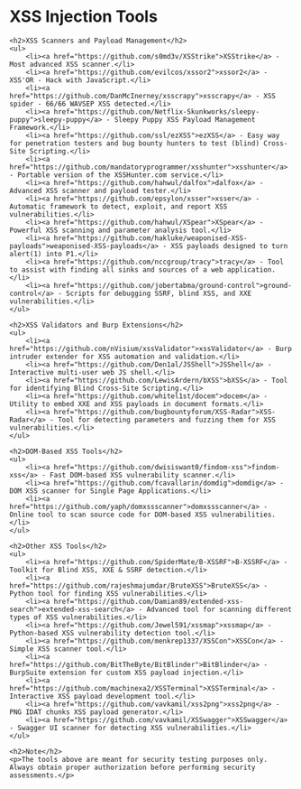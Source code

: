 <!DOCTYPE html>
<html lang="en">
<head>
    <meta charset="UTF-8">
    <meta name="viewport" content="width=device-width, initial-scale=1.0">
    <title>XSS Injection Tools</title>
</head>
<body>
    <h1>XSS Injection Tools</h1>

    <h2>XSS Scanners and Payload Management</h2>
    <ul>
        <li><a href="https://github.com/s0md3v/XSStrike">XSStrike</a> - Most advanced XSS scanner.</li>
        <li><a href="https://github.com/evilcos/xssor2">xssor2</a> - XSS'OR - Hack with JavaScript.</li>
        <li><a href="https://github.com/DanMcInerney/xsscrapy">xsscrapy</a> - XSS spider - 66/66 WAVSEP XSS detected.</li>
        <li><a href="https://github.com/Netflix-Skunkworks/sleepy-puppy">sleepy-puppy</a> - Sleepy Puppy XSS Payload Management Framework.</li>
        <li><a href="https://github.com/ssl/ezXSS">ezXSS</a> - Easy way for penetration testers and bug bounty hunters to test (blind) Cross-Site Scripting.</li>
        <li><a href="https://github.com/mandatoryprogrammer/xsshunter">xsshunter</a> - Portable version of the XSSHunter.com service.</li>
        <li><a href="https://github.com/hahwul/dalfox">dalfox</a> - Advanced XSS scanner and payload tester.</li>
        <li><a href="https://github.com/epsylon/xsser">xsser</a> - Automatic framework to detect, exploit, and report XSS vulnerabilities.</li>
        <li><a href="https://github.com/hahwul/XSpear">XSpear</a> - Powerful XSS scanning and parameter analysis tool.</li>
        <li><a href="https://github.com/hakluke/weaponised-XSS-payloads">weaponised-XSS-payloads</a> - XSS payloads designed to turn alert(1) into P1.</li>
        <li><a href="https://github.com/nccgroup/tracy">tracy</a> - Tool to assist with finding all sinks and sources of a web application.</li>
        <li><a href="https://github.com/jobertabma/ground-control">ground-control</a> - Scripts for debugging SSRF, blind XSS, and XXE vulnerabilities.</li>
    </ul>

    <h2>XSS Validators and Burp Extensions</h2>
    <ul>
        <li><a href="https://github.com/nVisium/xssValidator">xssValidator</a> - Burp intruder extender for XSS automation and validation.</li>
        <li><a href="https://github.com/Den1al/JSShell">JSShell</a> - Interactive multi-user web JS shell.</li>
        <li><a href="https://github.com/LewisArdern/bXSS">bXSS</a> - Tool for identifying Blind Cross-Site Scripting.</li>
        <li><a href="https://github.com/whitel1st/docem">docem</a> - Utility to embed XXE and XSS payloads in document formats.</li>
        <li><a href="https://github.com/bugbountyforum/XSS-Radar">XSS-Radar</a> - Tool for detecting parameters and fuzzing them for XSS vulnerabilities.</li>
    </ul>

    <h2>DOM-Based XSS Tools</h2>
    <ul>
        <li><a href="https://github.com/dwisiswant0/findom-xss">findom-xss</a> - Fast DOM-based XSS vulnerability scanner.</li>
        <li><a href="https://github.com/fcavallarin/domdig">domdig</a> - DOM XSS scanner for Single Page Applications.</li>
        <li><a href="https://github.com/yaph/domxssscanner">domxssscanner</a> - Online tool to scan source code for DOM-based XSS vulnerabilities.</li>
    </ul>

    <h2>Other XSS Tools</h2>
    <ul>
        <li><a href="https://github.com/SpiderMate/B-XSSRF">B-XSSRF</a> - Toolkit for Blind XSS, XXE & SSRF detection.</li>
        <li><a href="https://github.com/rajeshmajumdar/BruteXSS">BruteXSS</a> - Python tool for finding XSS vulnerabilities.</li>
        <li><a href="https://github.com/Damian89/extended-xss-search">extended-xss-search</a> - Advanced tool for scanning different types of XSS vulnerabilities.</li>
        <li><a href="https://github.com/Jewel591/xssmap">xssmap</a> - Python-based XSS vulnerability detection tool.</li>
        <li><a href="https://github.com/menkrep1337/XSSCon">XSSCon</a> - Simple XSS scanner tool.</li>
        <li><a href="https://github.com/BitTheByte/BitBlinder">BitBlinder</a> - BurpSuite extension for custom XSS payload injection.</li>
        <li><a href="https://github.com/machinexa2/XSSTerminal">XSSTerminal</a> - Interactive XSS payload development tool.</li>
        <li><a href="https://github.com/vavkamil/xss2png">xss2png</a> - PNG IDAT chunks XSS payload generator.</li>
        <li><a href="https://github.com/vavkamil/XSSwagger">XSSwagger</a> - Swagger UI scanner for detecting XSS vulnerabilities.</li>
    </ul>

    <h2>Note</h2>
    <p>The tools above are meant for security testing purposes only. Always obtain proper authorization before performing security assessments.</p>
</body>
</html>


